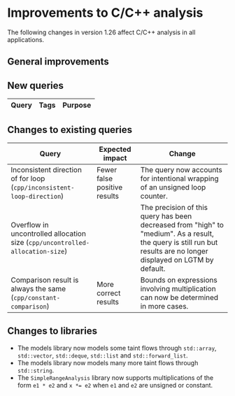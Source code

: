 # Improvements to C/C++ analysis

The following changes in version 1.26 affect C/C++ analysis in all applications.

## General improvements

## New queries

| **Query**                   | **Tags**  | **Purpose**                                                        |
|-----------------------------|-----------|--------------------------------------------------------------------|

## Changes to existing queries

| **Query**                  | **Expected impact**    | **Change**                                                       |
|----------------------------|------------------------|------------------------------------------------------------------|
| Inconsistent direction of for loop (`cpp/inconsistent-loop-direction`) | Fewer false positive results | The query now accounts for intentional wrapping of an unsigned loop counter. |
| Overflow in uncontrolled allocation size (`cpp/uncontrolled-allocation-size`) | | The precision of this query has been decreased from "high" to "medium". As a result, the query is still run but results are no longer displayed on LGTM by default. |
| Comparison result is always the same (`cpp/constant-comparison`) | More correct results | Bounds on expressions involving multiplication can now be determined in more cases. |

## Changes to libraries

* The models library now models some taint flows through `std::array`, `std::vector`, `std::deque`, `std::list` and `std::forward_list`.
* The models library now models many more taint flows through `std::string`.
* The `SimpleRangeAnalysis` library now supports multiplications of the form
  `e1 * e2` and `x *= e2` when `e1` and `e2` are unsigned or constant.
